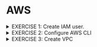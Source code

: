 # AWS

<details>
<summary> EXERCISE 1: Create IAM user.
</summary>
  <br>
  First of all, you need an IAM user with correct permissions to execute the tasks below.<br>
  <ul>
  <li> Create a new IAM user using "Jane" as a username and "devops" as the user-group</li>
  <li> Give the "devops" group all needed permissions to execute the tasks below - with login and CLI credentials</li>
</ul>
  Note: Do that using the AWS UI with Admin User
  
##### Solution
***AWS UI:***
- go to AWS/IAM Dashboard/User/Create User <br>
  also generate password (for AWS UI access) + download csv containing credentials
- go to AWS/IAM Dashboard/User/Jane/Create access key <br>
  also  generate Access Key ID and Access Key Secret (for console access) + download csv containing credentials)
- go to AWS/User Groups/Create Group/ + add Jane to user Group
- WHERE DID I ADD PERMISSION 'Administrator Access' (in group or user?)
<br>

***AWS CLI:*** 
- ToDo
</details>

<details>
<summary>  EXERCISE 2: Configure AWS CLI
</summary>
<br>
You want to use the AWS CLI for the following tasks. So, to be able to interact with the AWS account from the AWS Command Line tool you need to configure it correctly:<br>
<br>
- Set credentials for that user for AWS CLI<br>
- Configure correct region for your AWS CLI<br>

##### Solution
Install AWS Client:<br>
<code>brew install awscli</code><br>
<br>
Check for success:<br>
<code>awscli --version</code><br>
<br>
Use downloaded csv files (created in Exercise 1) containing:<br>
- credentials (password) of user jane<br>
- access key ID and access key secret of user jane<br>
<br>
<code>aws configure</code>
<br>
The console will ask for:
<code>
AWS Access Key ID [None]: see csv file<br>
AWS Secret Access Key [None]: see csv file<br>
Default region name [eu-west-3]:  eu-west-3<br>
Default output format [json]: json<br>
</code>
</details>

<details>
<summary>
EXERCISE 3: Create VPC
</summary>
<br>
You want to create the EC2 Instance in a dedicated VPC, instead of using the default one. So, using the AWS CLI, you:<br>
<br>
<ul>
 <li>create a new VPC with 1 subnet </il>
 <li>create a security group in the VPC that will allow you access on ssh port 22 and will allow browser access to your Node application </il>
</lu>

#### Solution
<br> 
- Create VPC: <br> 
<code> aws ec2 create-vpc --cidr-block 10.0.0.0/16 --query Vpc.VpcId --output text </code> <br>
Output: vpc-0d903b38f28d30648 <br>
<br>
- Create Subnet in VPC: <br>
<code> aws ec2 create-subnet --vpc-id vpc-0d903b38f28d30648 --cidr-block 10.0.1.0/16 --query Subnet.SubnetId --output text </code>  <br>
Output: subnet-0006e16700ea86e00 <br> 
</details>
